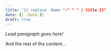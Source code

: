 ```yaml
---
title: "{{ replace .Name "-" " " | title }}"
date: {{ .Date }}
draft: true
---
```


_Lead paragraph goes here!_

And the rest of the content...
